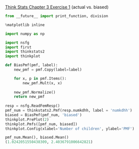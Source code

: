 [Think Stats Chapter 3 Exercise 1](http://greenteapress.com/thinkstats2/html/thinkstats2004.html#toc31) (actual vs. biased)

```python
from __future__ import print_function, division

%matplotlib inline

import numpy as np

import nsfg
import first
import thinkstats2
import thinkplot

def BiasPmf(pmf, label):
    new_pmf = pmf.Copy(label=label)

    for x, p in pmf.Items():
        new_pmf.Mult(x, x)
        
    new_pmf.Normalize()
    return new_pmf
    
resp = nsfg.ReadFemResp()
pmf_num = thinkstats2.Pmf(resp.numkdhh, label = 'numkdhh')
biased = BiasPmf(pmf_num, 'biased')
thinkplot.PrePlot(2)
thinkplot.Pmfs([pmf_num, biased])
thinkplot.Config(xlabel='Number of children', ylabel='PMF')

pmf_num.Mean(), biased.Mean()
(1.0242051550438309, 2.4036791006642821)
